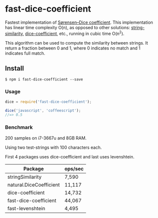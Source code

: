 # fast-dice-coefficient
Fastest implementation of [Sørensen–Dice coefficient](https://en.wikipedia.org/wiki/S%C3%B8rensen%E2%80%93Dice_coefficient). This implementation has linear time complexity O(n), as opposed to other solutions: [string-similarity](https://www.npmjs.com/package/string-similarity), [dice-coefficient](https://www.npmjs.com/package/dice-coefficient), etc., running in cubic time O(n<sup>2</sup>).

This algorithm can be used to compute the similarity between strings. It return a fraction between 0 and 1, where 0 indicates no match and 1 indicates full match.

## Install

```
$ npm i fast-dice-coefficient --save
```

### Usage
``` javascript
dice = require('fast-dice-coefficient');

dice('javascript', 'coffeescript');
//=> 0.5
```

### Benchmark

200 samples on i7-3667u and 8GB RAM.

Using two test-strings with 100 characters each.

First 4 packages uses dice-coefficient and last uses levenshtein.

| Package                 | ops/sec |
|-------------------------|---------|
| stringSimilarity        | 7,590   |
| natural.DiceCoefficient | 11,117  |
| dice-coefficient        | 14,732  |
| fast-dice-coefficient   | 44,067  |
| fast-levenshtein        | 4,495   |
